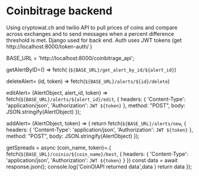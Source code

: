 # Coinbitrage backend

Using cryptowat.ch and twilio API to pull prices of coins and compare across  exchanges and to send messages when a percent difference threshold is met.  Django used for back end. Auth uses JWT tokens (get http://localhost:8000/token-auth/ )

BASE_URL = 'http://localhost:8000/coinbitrage_api';

getAlertByID=() => fetch( (`${BASE_URL}/get_alert_by_id/${alert_id}`)

deleteAlert= (id, token) => fetch(`${BASE_URL}/alerts/${id}/delete`)

editAlert= (AlertObject, alert_id, token) => fetch(`${BASE_URL}/alerts/${alert_id}/edit`, {
      headers: {
        'Content-Type': 'application/json',
        'Authorization': `JWT ${token}`
      },
      method: "POST",
      body: JSON.stringify(AlertObject)
    });

addAlert= (AlertObject, token) => (
      return fetch(`${BASE_URL}/alerts/new`, {
      headers: {
        'Content-Type': 'application/json',
        'Authorization': `JWT ${token}`
      },
      method: "POST",
      body: JSON.stringify(AlertObject)
    });

getSpreads = async (coin_name, token)=.( fetch(`${BASE_URL}/coinio/${coin_name}/best`, {
      headers: {
        'Content-Type': 'application/json',
        'Authorization': `JWT ${token}`
      }
    })
    const data = await response.json();
    console.log('CoinOIAPI returned data',data  )
    return data
  });

